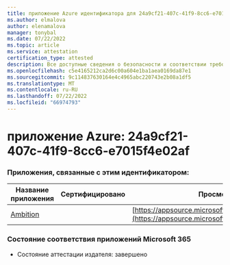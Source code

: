 ```yaml
---
title: приложение Azure идентификатора для 24a9cf21-407c-41f9-8cc6-e7015f4e02af
ms.author: elmalova
author: elenamalova
manager: tonybal
ms.date: 07/22/2022
ms.topic: article
ms.service: attestation
certification_type: attested
description: Все доступные сведения о безопасности и соответствии требованиям для 24a9cf21-407c-41f9-8cc6-e7015f4e02af.
ms.openlocfilehash: c5e4165212ca2d6c00a604e1ba1aea0169da87e1
ms.sourcegitcommit: 9c114837630164e4c4965abc220743e2b08a1df5
ms.translationtype: MT
ms.contentlocale: ru-RU
ms.lasthandoff: 07/22/2022
ms.locfileid: "66974793"
---
```

# <a name="azure-app-id-24a9cf21-407c-41f9-8cc6-e7015f4e02af"></a>приложение Azure: 24a9cf21-407c-41f9-8cc6-e7015f4e02af


### <a name="apps-associated-with-this-id"></a>Приложения, связанные с этим идентификатором:
| **Название приложения** | **Сертифицировано** | **Просмотр в AppSource** |
|--------------|---------------|-----------------------|
| [Ambition](../forward/WA200003159.md) |  | [https://appsource.microsoft.com/product/office/WA200003159](https://appsource.microsoft.com/product/office/WA200003159) |

### <a name="microsoft-365-app-compliance-status"></a>Состояние соответствия приложений Microsoft 365
- Состояние аттестации издателя: завершено
